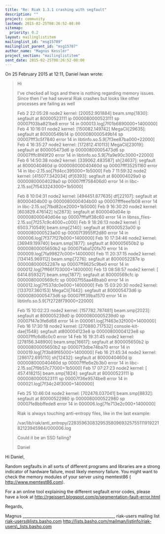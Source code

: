 ```yaml
---
title: "Re: Riak 1.3.1 crashing with segfault"
description: ""
project: community
lastmod: 2015-02-25T08:26:52-08:00
sitemap:
  priority: 0.2
layout: mailinglistitem
mailinglist_id: "msg15789"
mailinglist_parent_id: "msg15787"
author_name: "Magnus Kessler"
project_section: "mailinglistitem"
sent_date: 2015-02-25T08:26:52-08:00
---
```



On 25 February 2015 at 12:11, Daniel Iwan  wrote:

> Hi
>
> I've checked all logs and there is nothing regarding memory issues.
> Since then I've had several Riak crashes but looks like other processes are
> failing as well
>
> Feb 2 22:05:28 node2 kernel: [20052.901884] beam.smp[1830]: segfault at
> 80000523111 ip 0000080000523111 sp 00007f03ba821be8 error 14 in
> 000013.log[7f01b6890000+1400000]
> Feb 4 10:16:01 node2 kernel: [150082.149742] MegaCli[29635]: segfault at
> 80000549b14 ip 0000080000549b14 sp 00007fff3c5f7840 error 14 in
> libtinfo.so.5.9[7f3ee87ba000+22000]
> Feb 4 16:35:27 node2 kernel: [172812.410113] MegaCli[23019]: segfault at
> 800005473d6 ip 00000800005473d6 sp 00007fffc8f49f20 error 14 in
> libtinfo.so.5.9[7fa9e90c3000+22000]
> Feb 6 14:50:38 node2 kernel: [339062.483587] sh[24637]: segfault at
> 8000040460d ip 000008000040460d sp 00007fff35251160 error 14 in
> libc-2.15.so[7fd4cc395000+1b5000]
> Feb 7 11:59:32 node2 kernel: [415077.342034] df[6393]: segfault at
> 800004029a0 ip 00000800004029a0 sp 00007fff758406d0 error 14 in
> libc-2.15.so[7f5433243000+1b5000]
>
> Feb 8 10:04:31 node2 kernel: [494451.877635] df[22107]: segfault at
> 80000404b00 ip 0000080000404b00 sp 00007ffffeee1b08 error 14 in
> libc-2.15.so[7fbd82ce2000+1b5000]
> Feb 9 16:30:20 node2 kernel: [603829.476142] ls[2873]: segfault at
> 8000040d04e ip 000008000040d04e sp 00007fffaff38c60 error 14 in
> libnss\_files-2.15.so[7f257c9c4000+c000]
> Feb 9 18:26:13 node2 kernel: [ 6503.710549] beam.smp[2140]: segfault at
> 80000523a00 ip 0000080000523a00 sp 00007f3955ff2d80 error 14 in
> 000006.log[7f377f27b000+1400000]
> Feb 10 17:34:46 node2 kernel: [36949.199740] beam.smp[1877]: segfault at
> 800005650b2 ip 00000800005650b2 sp 00007faba120fa70 error 14 in
> 000009.log[7fa99827c000+1400000]
> Feb 11 20:37:15 node2 kernel: [134145.969112] beam.smp[7276]: segfault at
> 8000052287e ip 000008000052287e sp 00007ff8625c9be0 error 14 in
> 000012.log[7ff66f703000+1400000]
> Feb 13 08:58:57 node2 kernel: [ 6414.659327] beam.smp[1877]: segfault at
> 80000569cfc ip 0000080000569cfc sp 00007f55aa48bab0 error 14 in
> 000012.log[7f537dc0e000+1400000]
> Feb 15 03:20:30 node2 kernel: [133707.360153] MegaCli[7442]: segfault at
> 800005473d6 ip 00000800005473d6 sp 00007fff39ba1570 error 14 in
> libtinfo.so.5.9[7f2728f79000+22000]
>
> Feb 15 10:02:23 node2 kernel: [157782.787481] beam.smp[2023]: segfault at
> 800005239d0 ip 00000800005239d0 sp 00007f47e3fe6d68 error 14 in
> 000061.log[7f463e32f000+1400000]
> Feb 16 17:30:18 node2 kernel: [270880.717532] console-kit-dae[1548]:
> segfault at800004123e8 ip 00000800004123e8 sp 00007fffc6d8c0c0 error 14
> Feb 16 19:31:45 node2 kernel: [278156.348900] beam.smp[16617]: segfault at
> 800005650b2 ip 00000800005650b2 sp 00007f3dbe74ba70 error 14 in
> 000019.log[7f3b89f65000+1400000]
> Feb 16 21:45:34 node2 kernel: [286172.695110] sh[12432]: segfault at
> 8000040460d ip 000008000040460d sp 00007fffe6e2b3b0 error 14 in
> libc-2.15.so[7f9b57c77000+1b5000]
> Feb 17 07:27:23 node2 kernel: [ 457.418215] beam.smp[1824]: segfault at
> 80000523111 ip 0000080000523111 sp 00007f36e9574be8 error 14 in
> 000021.log[7f34c24f3000+1400000]
>
> Feb 25 10:46:04 node2 kernel: [702478.037041] beam.smp[8832]: segfault at
> 80000522980 ip 0000080000522980 sp 00007fe8bbffede8 error 14 in
> 000006.log[7fe713e2c000+1400000]
>
> Riak is always touching anti-entropy files, like in the last example:
>
>
> /var/lib/riak/anti\_entropy/22835963083295358096932575511191922182123945984/000006.log
>
> Could it be an SSD failing?
>
> Daniel
>
>
Hi Daniel,

Random segfaults in all sorts of different programs and libraries are a
strong indicator of hardware failure, most likely memory failure. You
might want to check the memory modules of your server using memtest86 (
http://www.memtest86.com).

For a an online tool explaining the different segfault error codes, please
have a look at http://rgeissert.blogspot.com/p/segmentation-fault-error.html

Regards,

Magnus
\_\_\_\_\_\_\_\_\_\_\_\_\_\_\_\_\_\_\_\_\_\_\_\_\_\_\_\_\_\_\_\_\_\_\_\_\_\_\_\_\_\_\_\_\_\_\_
riak-users mailing list
riak-users@lists.basho.com
http://lists.basho.com/mailman/listinfo/riak-users\_lists.basho.com

